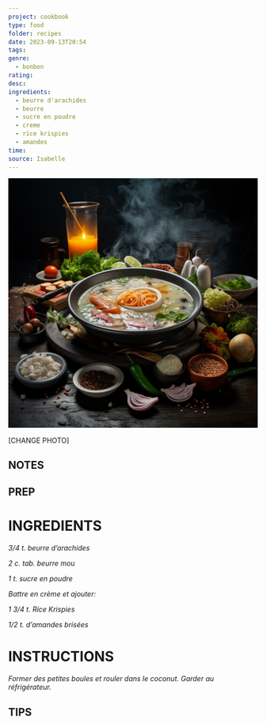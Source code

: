 ```yaml
---
project: cookbook
type: food
folder: recipes
date: 2023-09-13T20:54
tags: 
genre:
  - bonbon
rating: 
desc: 
ingredients:
  - beurre d'arachides
  - beurre
  - sucre en poudre
  - creme
  - rice krispies
  - amandes
time: 
source: Isabelle
---
```


![IMAGE](_default.png)


[CHANGE PHOTO]


## NOTES




## PREP


# INGREDIENTS

_3/4 t. beurre d’arachides_

_2 c. tab. beurre mou_

_1 t. sucre en poudre_

_Battre en crème et ajouter:_

_1 3/4 t. Rice Krispies_

_1/2 t. d’amandes brisées_



# INSTRUCTIONS

_Former des petites boules et rouler dans le_
_coconut. Garder au réfrigérateur._


## TIPS



